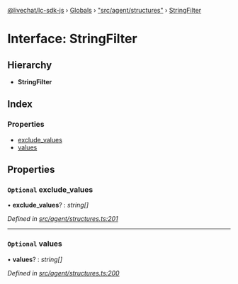 [@livechat/lc-sdk-js](../README.md) › [Globals](../globals.md) › ["src/agent/structures"](../modules/_src_agent_structures_.md) › [StringFilter](_src_agent_structures_.stringfilter.md)

# Interface: StringFilter

## Hierarchy

* **StringFilter**

## Index

### Properties

* [exclude_values](_src_agent_structures_.stringfilter.md#optional-exclude_values)
* [values](_src_agent_structures_.stringfilter.md#optional-values)

## Properties

### `Optional` exclude_values

• **exclude_values**? : *string[]*

*Defined in [src/agent/structures.ts:201](https://github.com/livechat/lc-sdk-js/blob/e25bbbb/src/agent/structures.ts#L201)*

___

### `Optional` values

• **values**? : *string[]*

*Defined in [src/agent/structures.ts:200](https://github.com/livechat/lc-sdk-js/blob/e25bbbb/src/agent/structures.ts#L200)*

